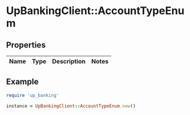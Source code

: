 # UpBankingClient::AccountTypeEnum

## Properties

| Name | Type | Description | Notes |
| ---- | ---- | ----------- | ----- |

## Example

```ruby
require 'up_banking'

instance = UpBankingClient::AccountTypeEnum.new()
```

